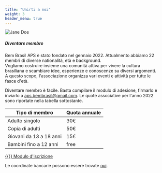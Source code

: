 ```yaml
---
title: "Unirti a noi"
weight: 3
header_menu: true
---
```


![Jane Doe](images/Logo_bem_brasil.jpeg)

##### Diventare membro

Bem Brasil APS è stato fondato nel gennaio 2022. Attualmento abbiamo 22 membri di diverse nationalità, età e background.  
Vogliamo costruire insieme una comunità attiva per vivere la cultura brasiliana e scambiare idee, esperienze e conoscenze su diversi argomenti. A questo scopo, l'associazione organizza vari eventi e attività per tutte le fasce d'età.

Diventare membro è facile. Basta compilare il modulo di adesione, firmarlo e inviarlo a aps.bembrasil@gmail.com.
Le quote associative per l'anno 2022 sono riportate nella tabella sottostante.

| Tipo di membro | Quota annuale |
| --- | ----------- |
| Adulto singolo | 30€ |
| Copia di adulti | 50€ |
| Giovani da 13 a 18 anni | 15€ |
| Bambini fino a 12 anni | free |

[{{<icon class="fa fa-file-pdf-o">}} Modulo d'iscrizione](files/Modulo_iscrizione-v2.pdf)  

Le coordinate bancarie possono essere trovate [qui](banca).
